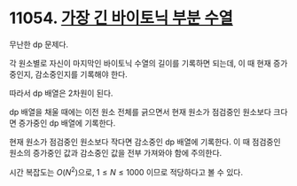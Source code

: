 # 11054. [가장 긴 바이토닉 부분 수열](./11054.cpp)

무난한 dp 문제다.

각 원소별로 자신이 마지막인 바이토닉 수열의 길이를 기록하면 되는데, 이 때 현재 증가중인지, 감소중인지를 기록해야 한다.

따라서 dp 배열은 2차원이 된다.

dp 배열을 채울 때에는 이전 원소 전체를 긁으면서 현재 원소가 점검중인 원소보다 크다면 증가중인 dp 배열에 기록한다.

현재 원소가 점검중인 원소보다 작다면 감소중인 dp 배열에 기록한다. 이 때 점검중인 원소의 증가중인 값과 감소중인 값을 전부 가져와야 함에 주의한다.

시간 복잡도는 $O(N^2)$으로, $1\le N \le 1000$ 이므로 적당하다고 볼 수 있다.
